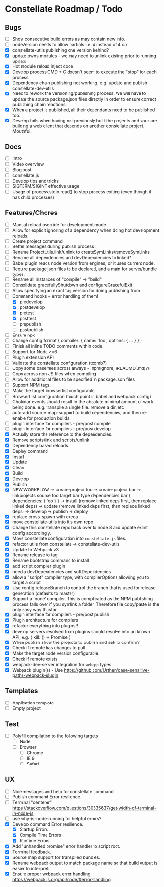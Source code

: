 # Constellate Roadmap / Todo

## Bugs

 - [ ] Show consecutive build errors as may contain new info.
 - [ ] nodeVersion needs to allow partials i.e. 4 instead of 4.x.x
 - [X] constellate-utils publishing one version behind?
 - [X] update pwns modules - we may need to unlink existing prior to running update
 - [X] Hot module reload inject code
 - [X] Develop process CMD + C doesn't seem to execute the "stop" for each process
 - [X] Dependency chain publishing not working. e.g. update and publish constellate-dev-utils
 - [X] Need to rework the versioning/publishing process. We will have to update the source package.json files directly in order to ensure correct publishing chain reactions.
 - [X] When a project is published, all their dependants need to be published too.
 - [X] Develop fails when having not previously built the projects and your are building a web client that depends on another constellate project. Mouthful.

## Docs

 - [ ] Intro
 - [ ] Video overview
 - [ ] Blog post
 - [ ] constellate.js
 - [ ] Develop tips and tricks
 - [ ] SIGTERM/SIGINT effective usage
 - [ ] Usage of process.stdin.read() to stop process exiting (even though it has child processes)

## Features/Chores

 - [ ] Manual reload override for development mode.
 - [ ] Allow for explicit ignoring of a dependency when doing hot development reloads.
 - [ ] Create project command
 - [ ] Better messages during publish process
 - [ ] Rename ProjectUtils.link/unlink to createSymLinks/removeSymLinks
 - [ ] Rename all dependencies and devDependencies to linked*
 - [ ] Babel plugin reads node version from engines, or it uses current node.
 - [ ] Require package.json files to be declared, and a main for server/bundle types.
 - [ ] Rename all instances of "compile" -> "build"
 - [ ] Consolidate gracefullyShutdown and configureGracefulExit
 - [ ] Allow specifying an exact tag version for doing publishing from
 - [ ] Command hooks + error handling of them!
   - [X] predevelop
   - [X] postdevelop
   - [X] pretest
   - [X] posttest
   - [ ] prepublish
   - [ ] postpublish
 - [ ] Ensure npx
 - [ ] Change config format
       {
          compiler: {
            name: 'foo',
            options: {
              ...
            }
          }
       }
 - [ ] Finish all inline TODO comments within code.
 - [ ] Support for Node >=6
 - [ ] Plugin extension API
 - [ ] Validate the constellate configuration (tcomb?)
 - [ ] Copy some base files across always - .npmignore, /README(.md)?/i
 - [ ] Copy across non-JS files when compiling
 - [ ] Allow for additional files to be specified in package.json files
 - [ ] Support NPM tags.
 - [ ] Make the target browserlist configurable.
 - [ ] BrowserList configuration (touch point in babel and webpack config)
 - [ ] Chokidar events should result in the absolute minimal amount of work being done. e.g. transpile a single file. remove a dir, etc
 - [ ] auto-add source-map-support to build dependencies, and then re-enable for production builds.
 - [ ] plugin interface for compilers - pre/post compile
 - [ ] plugin interface for compilers - pre/post develop
 - [X] Actually store the reference to the dependencies.
 - [X] Remove scripts/link and scripts/unlink
 - [X] Dependency based reloads.
 - [X] Deploy command
 - [X] Install
 - [X] Update
 - [X] Clean
 - [X] Build
 - [X] Develop
 - [X] Publish
 - [X] NEW WORKFLOW
    -> create-project foo
    -> create-project bar
    -> linkprojects
        source foo
  			target bar
  			type dependencies
  		  bar { dependencies: { foo } }
    -> install (remove linked deps first, then replace linked deps)
    -> update (remove linked deps first, then replace linked deps)
    -> develop
    -> publish
    -> deploy
 - [X] replace cross-spawn with execa
 - [X] move constellate-utils into it's own repo
 - [X] Change this constellate repo back over to node 8 and update eslint config accordingly.
 - [X] Move constellate configuration into `constellate.js` files.
 - [X] refactor utils from constellate -> constellate-dev-utils
 - [X] Update to Webpack v3
 - [X] Rename release to tag
 - [X] Rename bootstrap command to install
 - [X] add script compiler plugin
 - [X] need a devDependencies and softDependencies
 - [X] allow a "script" compiler type, with compilerOptions allowing you to target a script
 - [X] Use config.releaseBranch to control the branch that is used for release generation (defaults to master)
 - [X] Support a 'none' compiler. This is complicated as the NPM publishing process falls over if you symlink a folder. Therefore file copy/paste is the only easy way thusfar.
 - [X] plugin interface for compilers - pre/post publish
 - [X] Plugin architecture for compilers
 - [X] refactor everything into plugins!!
 - [X] develop servers resolved from plugins should resolve into an known API, e.g. { kill: () => Promise }
 - [X] When publish show the projects to publish and ask to confirm?
 - [X] Check if remote has changes to pull
 - [X] Make the target node version configurable.
 - [X] Check if remote exists
 - [X] webpack-dev-server integration for `webapp` types.
 - [X] Webpack plugin(s) - Use https://github.com/Urthen/case-sensitive-paths-webpack-plugin

## Templates

 - [ ] Application template
 - [ ] Empty project

## Test

 - [ ] Polyfill compilation to the following targets
    - [ ] Node
    - [ ] Browser
       - [ ] Chrome
       - [ ] IE 9
       - [ ] Safari

## UX

 - [ ] Nice messages and help for constellate command
 - [ ] Publish command Error resilience.
 - [ ] Terminal "centerer" https://stackoverflow.com/questions/30335637/get-width-of-terminal-in-node-js
 - [ ] use why-is-node-running for helpful errors?
 - [X] Develop command Error resilience.
   - [X] Startup Errors
   - [X] Compile Time Errors
   - [X] Runtime Errors
 - [X] Add "unhandled promise" error handler to script root.
 - [X] Terminal feedback.
 - [X] Source map support for transpiled bundles.
 - [X] Rename webpack output to match package name so that build output is easier to interpret.
 - [X] Ensure proper webpack error handling https://webpack.js.org/api/node/#error-handling
